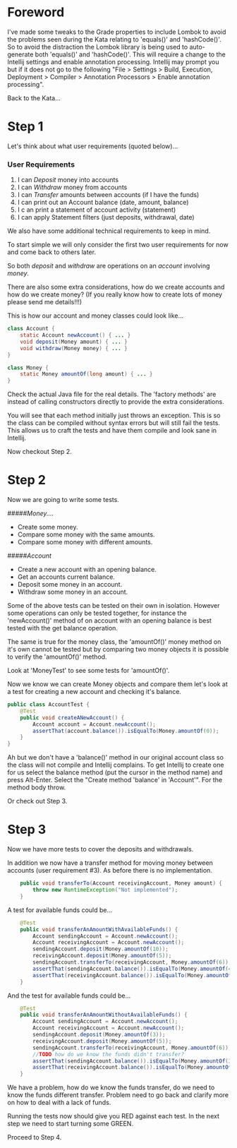 
# Foreword

I've made some tweaks to the Grade properties to include Lombok to avoid 
the problems seen during the Kata relating to 'equals()' and 'hashCode()'.
So to avoid the distraction the Lombok library is being used to auto-generate
both 'equals()' and 'hashCode()'. This will require a change to the Intellij
settings and enable annotation processing. Intellij may prompt you but if it
does not go to the following "File > Settings > Build, Execution, Deployment > Compiler > Annotation Processors > Enable annotation processing".

Back to the Kata...

# Step 1

Let's think about what user requirements (quoted below)...

### User Requirements
1. I can *Deposit* money into accounts
1. I can *Withdraw* money from accounts
1. I can *Transfer* amounts between accounts (if I have the funds)
1. I can print out an Account balance (date, amount, balance) 
1. I c  an print a statement of account activity (statement) 
1. I can apply Statement filters (just deposits, withdrawal, date)

We also have some additional technical requirements to keep in mind.

To start simple we will only consider the first two user requirements for now and come back to
others later. 

So both *deposit* and *withdraw* are operations on an *account* involving *money*.

There are also some extra considerations, how do we create accounts and how do we create money?
(If you really know how to create lots of money please send me details!!!)

This is how our account and money classes could look like...

````java
class Account {
    static Account newAccount() { ... }
    void deposit(Money amount) { ... }
    void withdraw(Money money) { ... }  
}

class Money {
    static Money amountOf(long amount) { ... }
}
````

Check the actual Java file for the real details. The 'factory methods' are instead of calling constructors directly to provide the extra considerations.

You will see that each method initially just throws an exception. This is so the class
can be compiled without syntax errors but will still fail the tests.
This allows us to craft the tests and have them compile and look sane
in Intellij.

Now checkout Step 2.

# Step 2

Now we are going to write some tests.

#####*Money....*

- Create some money.
- Compare some money with the same amounts.
- Compare some money with different amounts.

#####*Account*

- Create a new account with an opening balance.
- Get an accounts current balance.
- Deposit some money in an account.
- Withdraw some money in an account.

Some of the above tests can be tested on their own in isolation.
However some operations can only be tested together, for instance 
the 'newAccount()' method of on account with an opening balance is best tested with
the get balance operation.

The same is true for the money class, the 'amountOf()' money method on it's own
cannot be tested but by comparing two money objects it is possible 
to verify the 'amountOf()' method.

Look at 'MoneyTest' to see some tests for 'amountOf()'.

Now we know we can create Money objects and compare them let's look at
a test for creating a new account and checking it's balance.

````java
public class AccountTest {
    @Test
    public void createANewAccount() {
        Account account = Account.newAccount();
        assertThat(account.balance()).isEqualTo(Money.amountOf(0));
    }
}
````

Ah but we don't have a 'balance()' method in our original account class so the class
will not compile and Intellij complains. 
To get Intellij to create one for us select the balance method (put the cursor in the
method name) and press Alt-Enter. Select the "Create method 'balance' in 'Account'".
For the method body throw.

Or check out Step 3.

# Step 3

Now we have more tests to cover the deposits and withdrawals.

In addition we now have a transfer method for moving money between accounts
(user requirement #3). As before there is no implementation.

````java
    public void transferTo(Account receivingAccount, Money amount) {
        throw new RuntimeException("Not implemented");
    }
````

A test for available funds could be...

````java
    @Test
    public void transferAnAmountWithAvailableFunds() {
        Account sendingAccount = Account.newAccount();
        Account receivingAccount = Account.newAccount();
        sendingAccount.deposit(Money.amountOf(10));
        receivingAccount.deposit(Money.amountOf(5));
        sendingAccount.transferTo(receivingAccount, Money.amountOf(6));
        assertThat(sendingAccount.balance()).isEqualTo(Money.amountOf(4));
        assertThat(receivingAccount.balance()).isEqualTo(Money.amountOf(16));
    }
````

And the test for available funds could be...

````java
    @Test
    public void transferAnAmountWithoutAvailableFunds() {
        Account sendingAccount = Account.newAccount();
        Account receivingAccount = Account.newAccount();
        sendingAccount.deposit(Money.amountOf(3));
        receivingAccount.deposit(Money.amountOf(5));
        sendingAccount.transferTo(receivingAccount, Money.amountOf(6));
        //TODO how do we know the funds didn't transfer?
        assertThat(sendingAccount.balance()).isEqualTo(Money.amountOf(3));
        assertThat(receivingAccount.balance()).isEqualTo(Money.amountOf(5));
    }
````

We have a problem, how do we know the funds transfer, do we need to know the funds different
transfer. Problem need to go back and clarify more on how to deal with a lack of funds.

Running the tests now should give you RED against each test. In the next
step we need to start turning some GREEN.

Proceed to Step 4.
